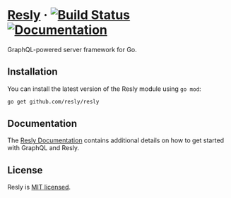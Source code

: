 # [Resly](https://resly.github.io/resly) &middot; [![Build Status][BuildStatus]](https://travis-ci.org/resly/resly) [![Documentation][Documentation]](https://godoc.org/github.com/resly/resly)

GraphQL-powered server framework for Go.

## Installation

You can install the latest version of the Resly module using `go mod`:
```bash
go get github.com/resly/resly
```

## Documentation

The [Resly Documentation](https://resly.github.io/resly) contains additional
details on how to get started with GraphQL and Resly.

## License

Resly is [MIT licensed](LICENSE).

[BuildStatus]: https://travis-ci.org/resly/resly.svg?branch=master
[Documentation]: https://godoc.org/github.com/resly/resly?status.svg
